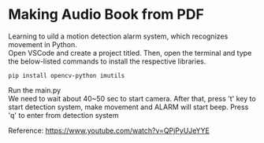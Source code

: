 # Making Audio Book from PDF
Learning to uild a motion detection alarm system, which recognizes movement in Python.  
Open VSCode and create a project titled.
Then, open the terminal and type the below-listed commands to install the respective libraries.  
```
pip install opencv-python imutils
```
Run the main.py  
We need to wait about 40~50 sec to start camera.
After that, press 't' key to start detection system, make movement and ALARM will start beep.
Press 'q' to enter from detection system

Reference:
https://www.youtube.com/watch?v=QPjPyUJeYYE